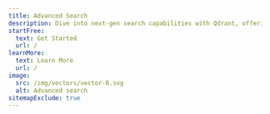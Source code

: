 ```yaml
---
title: Advanced Search
description: Dive into next-gen search capabilities with Qdrant, offering a smarter way to deliver precise and tailored content to users, enhancing interaction accuracy and depth.
startFree:
  text: Get Started
  url: /
learnMore:
  text: Learn More
  url: /
image:
  src: /img/vectors/vector-0.svg
  alt: Advanced search
sitemapExclude: true
---
```


